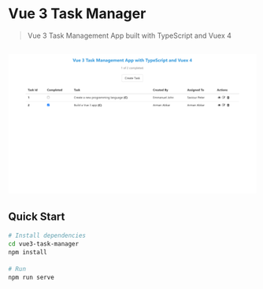 # Vue 3 Task Manager

> Vue 3 Task Management App built with TypeScript and Vuex 4

<h2 align="center">
  <img src="./screenshot.png" alt="vue3-task-manager" width="600px" />
  <br>
</h2>


## Quick Start

```bash
# Install dependencies
cd vue3-task-manager
npm install

# Run
npm run serve
```